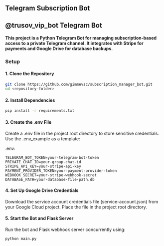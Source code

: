 ## Telegram Subscription Bot

## **@trusov_vip_bot Telegram Bot**

#### This project is a Python Telegram Bot for managing subscription-based access to a private Telegram channel. It integrates with Stripe for payments and Google Drive for database backups.

### Setup
#### 1. Clone the Repository
```bash
git clone https://github.com/gimmevsc/subscription_manager_bot.git
cd <repository-folder>
```


#### 2. Install Dependencies
````bash
pip install -r requirements.txt
````

#### 3. Create the .env File
Create a .env file in the project root directory to store sensitive credentials. Use the .env_example as a template:

.env:
```plaintext
TELEGRAM_BOT_TOKEN=your-telegram-bot-token
PRIVATE_CHAT_ID=your-group-chat-id
STRIPE_API_KEY=your-stripe-api-key
PAYMENT_PROVIDER_TOKEN=your-payment-provider-token
WEBHOOK_SECRET=your-stripe-webhook-secret
DATABASE_PATH=your-database-file-path.db
```

#### 4. Set Up Google Drive Credentials
Download the service account credentials file (service-account.json) from your Google Cloud project.
Place the file in the project root directory.

#### 5. Start the Bot and Flask Server
Run the bot and Flask webhook server concurrently using:
```bash
python main.py
```
